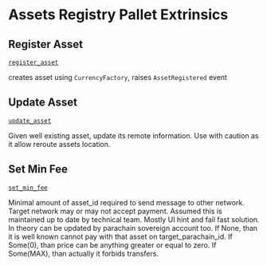 <!-- AUTOMATICALLY GENERATED -->
<!-- Generated at 2022-06-25T22:31:58.281456585Z -->

# Assets Registry Pallet Extrinsics

## Register Asset

[`register_asset`](https://dali.devnets.composablefinance.ninja/doc/pallet_assets_registry/pallet/enum.Call.html#variant.register_asset)

creates asset using `CurrencyFactory`,
raises `AssetRegistered` event

## Update Asset

[`update_asset`](https://dali.devnets.composablefinance.ninja/doc/pallet_assets_registry/pallet/enum.Call.html#variant.update_asset)

Given well existing asset, update its remote information.
Use with caution as it allow reroute assets location.

## Set Min Fee

[`set_min_fee`](https://dali.devnets.composablefinance.ninja/doc/pallet_assets_registry/pallet/enum.Call.html#variant.set_min_fee)

Minimal amount of asset_id required to send message to other network.
Target network may or may not accept payment.
Assumed this is maintained up to date by technical team.
Mostly UI hint and fail fast solution.
In theory can be updated by parachain sovereign account too.
If None, than it is well known cannot pay with that asset on target_parachain_id.
If Some(0), than price can be anything greater or equal to zero.
If Some(MAX), than actually it forbids transfers.
